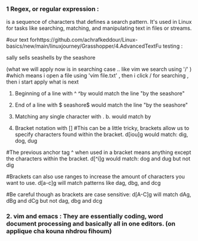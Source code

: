 ### 1 Regex, or regular expression :  
 is a sequence of characters that defines a search pattern. It's used in Linux for tasks like searching, matching, and manipulating text in files or streams.

#our text forhttps://github.com/achrafkeddour/Linux-basics/new/main/linuxjourney/Grasshopper/4.AdvancedTextFu testing :

sally sells seashells 
by the seashore

 (what we will apply now is in searching case .. like vim we search using '/' )
#which means i open a file using 'vim file.txt' , then i click / for searching , then i start apply what is next 

1. Beginning of a line with ^
^by
would match the line "by the seashore"

2. End of a line with $
seashore$
would match the line "by the seashore"

3. Matching any single character with .
b.
would match by

4. Bracket notation with []
#This can be a little tricky, brackets allow us to specify characters found within the bracket.
d[iou]g
would match: dig, dog, dug

#The previous anchor tag ^ when used in a bracket means anything except the characters within the bracket.
d[^i]g
would match: dog and dug but not dig

#Brackets can also use ranges to increase the amount of characters you want to use.
d[a-c]g
will match patterns like dag, dbg, and dcg

#Be careful though as brackets are case sensitive:
d[A-C]g
will match dAg, dBg and dCg but not dag, dbg and dcg



### 2. vim and emacs : They are essentially coding, word document processing and basically all in one editors. (on applique cha kouna nhdrou fihoum)
